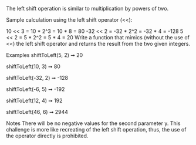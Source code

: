 The left shift operation is similar to multiplication by powers of two.

Sample calculation using the left shift operator (<<):

10 << 3 = 10 * 2^3 = 10 * 8 = 80
-32 << 2 = -32 * 2^2 = -32 * 4 = -128
5 << 2 = 5 * 2^2 = 5 * 4 = 20
Write a function that mimics (without the use of <<) the left shift operator and returns the result from the two given integers.

Examples
shiftToLeft(5, 2) ➞ 20

shiftToLeft(10, 3) ➞ 80

shiftToLeft(-32, 2) ➞ -128

shiftToLeft(-6, 5) ➞ -192

shiftToLeft(12, 4) ➞ 192

shiftToLeft(46, 6) ➞ 2944

Notes
There will be no negative values for the second parameter y.
This challenge is more like recreating of the left shift operation, thus, the use of the operator directly is prohibited.